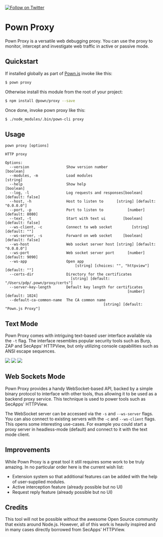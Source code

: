 [![Follow on Twitter](https://img.shields.io/twitter/follow/pownjs.svg?logo=twitter)](https://twitter.com/pownjs)

# Pown Proxy

Pown Proxy is a versatile web debugging proxy. You can use the proxy to monitor, intercept and investigate web traffic in active or passive mode.

## Quickstart

If installed globally as part of [Pown.js](https://github.com/pownjs/pown) invoke like this:

```sh
$ pown proxy
```

Otherwise install this module from the root of your project:

```sh
$ npm install @pown/proxy --save
```

Once done, invoke pown proxy like this:

```sh
$ ./node_modules/.bin/pown-cli proxy
```

## Usage

```
pown proxy [options]

HTTP proxy

Options:
  --version                 Show version number                        [boolean]
  --modules, -m             Load modules                                [string]
  --help                    Show help                                  [boolean]
  --log, -l                 Log requests and responses[boolean] [default: false]
  --host, -h                Host to listen to      [string] [default: "0.0.0.0"]
  --port, -p                Port to listen to           [number] [default: 8080]
  --text, -t                Start with text ui        [boolean] [default: false]
  --ws-client, -c           Connect to web socket         [string] [default: ""]
  --ws-server, -s           Forward on web socket     [boolean] [default: false]
  --ws-host                 Web socket server host [string] [default: "0.0.0.0"]
  --ws-port                 Web socket server port      [number] [default: 9090]
  --ws-app                  Open app
                                [string] [choices: "", "httpview"] [default: ""]
  --certs-dir               Directory for the certificates
                              [string] [default: "/Users/pdp/.pown/proxy/certs"]
  --server-key-length       Default key length for certificates
                                                        [number] [default: 1024]
  --default-ca-common-name  The CA common name
                                             [string] [default: "Pown.js Proxy"]
```

## Text Mode

Pown Proxy comes with intriguing text-based user interface available via the `-t` flag. The interface resembles popular security tools such as Burp, ZAP and SecApps' HTTPView, but only utilizing console capabilities such as ANSI escape sequences.

![](https://media.githubusercontent.com/media/pownjs/pown-proxy/master/screenshots/01.png)
![](https://media.githubusercontent.com/media/pownjs/pown-proxy/master/screenshots/02.png)
![](https://media.githubusercontent.com/media/pownjs/pown-proxy/master/screenshots/03.png)

## Web Sockets Mode

Pown Proxy provides a handy WebSocket-based API, backed by a simple binary protocol to interface with other tools, thus allowing it to be used as a backend proxy service. This technique is used to power tools such as SecApps' HTTPView.

The WebSocket server can be accessed via the `-s` and `--ws-server` flags. You can also connect to existing servers with the `-c` and `--ws-client` flags. This opens some interesting use-cases. For example you could start a proxy server in headless-mode (default) and connect to it with the text mode client.

## Improvements

While Pown Proxy is a great tool it still requires some work to be truly amazing. In no particular order here is the current wish list:

* Extension system so that additional features can be added with the help of user-supplied modules.
* Active interception feature (already possible but no UI)
* Request reply feature (already possible but no UI)

## Credits

This tool will not be possible without the awesome Open Source community that exists around Node.js. However, all of this work is heavily inspired and in many cases directly borrowed from SecApps' HTTPView.

